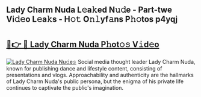 ## Lady Charm Nuda L𝚎a𝚔ed N𝚞𝚍e - Part-twe Vi𝚍𝚎o L𝚎a𝚔s - H𝚘𝚝 O𝚗𝚕yf𝚊ns P𝚑𝚘tos p4yqj

# <h2><a href="http://kf0xmb.oniu.top/?m=Lady+Charm+Nuda">🔗👉 🔴 Lady Charm Nuda P𝚑ot𝚘𝚜 V𝚒d𝚎o</a></h2>

[![Lady Charm Nuda Nu𝚍e𝚜](https://i.imgur.com/0qMVB7G.gif)](http://kf0xmb.oniu.top/?m=Lady+Charm+Nuda)
Social media thought leader Lady Charm Nuda, known for publishing dance and lifestyle content, consisting of presentations and vlogs. Approachability and authenticity are the hallmarks of Lady Charm Nuda's public persona, but the enigma of his private life continues to captivate the public's imagination.  
